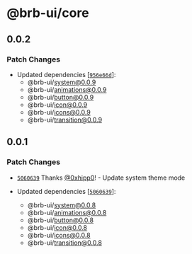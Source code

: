 # @brb-ui/core

## 0.0.2

### Patch Changes

- Updated dependencies [[`956e66d`](https://github.com/brb-tech/brb-ui/commit/956e66d394a4a6ee3ab049647055641c1df937c9)]:
  - @brb-ui/system@0.0.9
  - @brb-ui/animations@0.0.9
  - @brb-ui/button@0.0.9
  - @brb-ui/icon@0.0.9
  - @brb-ui/icons@0.0.9
  - @brb-ui/transition@0.0.9

## 0.0.1

### Patch Changes

- [`5060639`](https://github.com/brb-tech/brb-ui/commit/5060639354242d423d8819efd86eb8606167158e) Thanks [@0xhipp0](https://github.com/0xhipp0)! - Update system theme mode

- Updated dependencies [[`5060639`](https://github.com/brb-tech/brb-ui/commit/5060639354242d423d8819efd86eb8606167158e)]:
  - @brb-ui/system@0.0.8
  - @brb-ui/animations@0.0.8
  - @brb-ui/button@0.0.8
  - @brb-ui/icon@0.0.8
  - @brb-ui/icons@0.0.8
  - @brb-ui/transition@0.0.8
